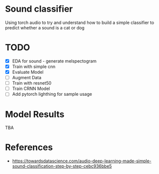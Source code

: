 # Sound classifier
Using torch audio to try and understand how to build a simple classifier to predict whether a sound is a cat or dog

# TODO
- [x] EDA for sound - generate melspectogram
- [x] Train with simple cnn
- [x] Evaluate Model
- [ ] Augment Data
- [ ] Train with resnet50
- [ ] Train CRNN Model
- [ ] Add pytorch lighthing for sample usage

# Model Results
TBA

# References
- https://towardsdatascience.com/audio-deep-learning-made-simple-sound-classification-step-by-step-cebc936bbe5